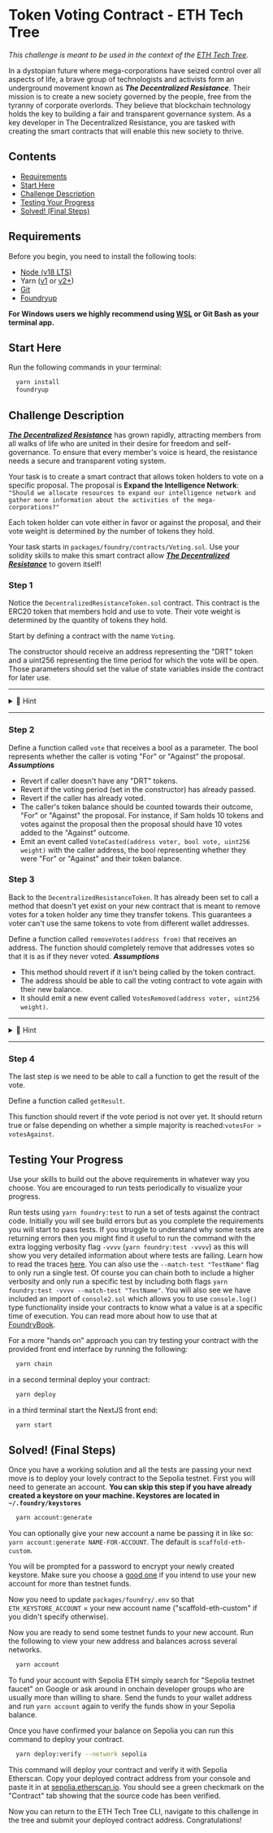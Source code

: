 # Token Voting Contract - ETH Tech Tree

_This challenge is meant to be used in the context of the [ETH Tech Tree](https://github.com/BuidlGuidl/eth-tech-tree)._

In a dystopian future where mega-corporations have seized control over all aspects of life, a brave group of technologists and activists form an underground movement known as **_The Decentralized Resistance_**. Their mission is to create a new society governed by the people, free from the tyranny of corporate overlords. They believe that blockchain technology holds the key to building a fair and transparent governance system. As a key developer in The Decentralized Resistance, you are tasked with creating the smart contracts that will enable this new society to thrive.

## Contents

- [Requirements](#requirements)
- [Start Here](#start-here)
- [Challenge Description](#challenge-description)
- [Testing Your Progress](#testing-your-progress)
- [Solved! (Final Steps)](#solved-final-steps)

## Requirements

Before you begin, you need to install the following tools:

- [Node (v18 LTS)](https://nodejs.org/en/download/)
- Yarn ([v1](https://classic.yarnpkg.com/en/docs/install/) or [v2+](https://yarnpkg.com/getting-started/install))
- [Git](https://git-scm.com/downloads)
- [Foundryup](https://book.getfoundry.sh/getting-started/installation)

**For Windows users we highly recommend using [WSL](https://learn.microsoft.com/en-us/windows/wsl/install) or Git Bash as your terminal app.**

## Start Here

Run the following commands in your terminal:

```bash
  yarn install
  foundryup
```

## Challenge Description

<ins>**_The Decentralized Resistance_**</ins> has grown rapidly, attracting members from all walks of life who are united in their desire for freedom and self-governance. To ensure that every member's voice is heard, the resistance needs a secure and transparent voting system.

Your task is to create a smart contract that allows token holders to vote on a specific proposal.
The proposal is **Expand the Intelligence Network**:
`"Should we allocate resources to expand our intelligence network and gather more information about the activities of the mega-corporations?"`

Each token holder can vote either in favor or against the proposal, and their vote weight is determined by the number of tokens they hold.

Your task starts in `packages/foundry/contracts/Voting.sol`. Use your solidity skills to make this smart contract allow <ins>**_The Decentralized Resistance_**</ins> to govern itself!

### Step 1

Notice the `DecentralizedResistanceToken.sol` contract. This contract is the ERC20 token that members hold and use to vote. Their vote weight is determined by the quantity of tokens they hold.

Start by defining a contract with the name `Voting`.

The constructor should receive an address representing the "DRT" token and a uint256 representing the time period for which the vote will be open. Those parameters should set the value of state variables inside the contract for later use.

---

<details markdown='1'>
<summary>🔎 Hint</summary>

```solidity
  contract Voting {
    ...
    constructor(address _tokenAddress, uint256 _votingPeriod) {
        // "token" and "votingDeadline" state variables should be defined somewhere in the contract
        token = _tokenAddress;
        votingDeadline =  _votingPeriod;
    }
    ...
  }
```

</details>

---

### Step 2

Define a function called `vote` that receives a bool as a parameter. The bool represents whether the caller is voting "For" or "Against" the proposal.
**_Assumptions_**

- Revert if caller doesn't have any "DRT" tokens.
- Revert if the voting period (set in the constructor) has already passed.
- Revert if the caller has already voted.
- The caller's token balance should be counted towards their outcome, "For" or "Against" the proposal. For instance, if Sam holds 10 tokens and votes against the proposal then the proposal should have 10 votes added to the "Against" outcome.
- Emit an event called `VoteCasted(address voter, bool vote, uint256 weight)` with the caller address, the bool representing whether they were "For" or "Against" and their token balance.

### Step 3

Back to the `DecentralizedResistanceToken`. It has already been set to call a method that doesn't yet exist on your new contract that is meant to remove votes for a token holder any time they transfer tokens. This guarantees a voter can't use the same tokens to vote from different wallet addresses.

Define a function called `removeVotes(address from)` that receives an address. The function should completely remove that addresses votes so that it is as if they never voted.
**_Assumptions_**

- This method should revert if it isn't being called by the token contract.
- The address should be able to call the voting contract to vote again with their new balance.
- It should emit a new event called `VotesRemoved(address voter, uint256 weight)`.

---

<details markdown='1'>
<summary>🔎 Hint</summary>
You can find the number of votes to remove by checking their token balance as this is called before moving them. You may need to update the `vote` function with a way to track whether the voter voted "For" or "Against" so you know which to remove the votes from.
</details>

---

### Step 4

The last step is we need to be able to call a function to get the result of the vote.

Define a function called `getResult`.

This function should revert if the vote period is not over yet. It should return true or false depending on whether a simple majority is reached:`votesFor > votesAgainst`.

## Testing Your Progress

Use your skills to build out the above requirements in whatever way you choose. You are encouraged to run tests periodically to visualize your progress.

Run tests using `yarn foundry:test` to run a set of tests against the contract code. Initially you will see build errors but as you complete the requirements you will start to pass tests. If you struggle to understand why some tests are returning errors then you might find it useful to run the command with the extra logging verbosity flag `-vvvv` (`yarn foundry:test -vvvv`) as this will show you very detailed information about where tests are failing. Learn how to read the traces [here](https://book.getfoundry.sh/forge/traces). You can also use the `--match-test "TestName"` flag to only run a single test. Of course you can chain both to include a higher verbosity and only run a specific test by including both flags `yarn foundry:test -vvvv --match-test "TestName"`. You will also see we have included an import of `console2.sol` which allows you to use `console.log()` type functionality inside your contracts to know what a value is at a specific time of execution. You can read more about how to use that at [FoundryBook](https://book.getfoundry.sh/reference/forge-std/console-log).

For a more "hands on" approach you can try testing your contract with the provided front end interface by running the following:

```bash
  yarn chain
```

in a second terminal deploy your contract:

```bash
  yarn deploy
```

in a third terminal start the NextJS front end:

```bash
  yarn start
```

## Solved! (Final Steps)

Once you have a working solution and all the tests are passing your next move is to deploy your lovely contract to the Sepolia testnet.
First you will need to generate an account. **You can skip this step if you have already created a keystore on your machine. Keystores are located in `~/.foundry/keystores`**

```bash
  yarn account:generate
```

You can optionally give your new account a name be passing it in like so: `yarn account:generate NAME-FOR-ACCOUNT`. The default is `scaffold-eth-custom`.

You will be prompted for a password to encrypt your newly created keystore. Make sure you choose a [good one](https://xkcd.com/936/) if you intend to use your new account for more than testnet funds.

Now you need to update `packages/foundry/.env` so that `ETH_KEYSTORE_ACCOUNT` = your new account name ("scaffold-eth-custom" if you didn't specify otherwise).

Now you are ready to send some testnet funds to your new account.
Run the following to view your new address and balances across several networks.

```bash
  yarn account
```

To fund your account with Sepolia ETH simply search for "Sepolia testnet faucet" on Google or ask around in onchain developer groups who are usually more than willing to share. Send the funds to your wallet address and run `yarn account` again to verify the funds show in your Sepolia balance.

Once you have confirmed your balance on Sepolia you can run this command to deploy your contract.

```bash
  yarn deploy:verify --network sepolia
```

This command will deploy your contract and verify it with Sepolia Etherscan.
Copy your deployed contract address from your console and paste it in at [sepolia.etherscan.io](https://sepolia.etherscan.io). You should see a green checkmark on the "Contract" tab showing that the source code has been verified.

Now you can return to the ETH Tech Tree CLI, navigate to this challenge in the tree and submit your deployed contract address. Congratulations!
